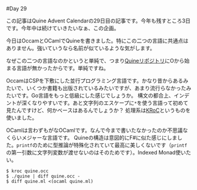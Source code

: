 #Day 29

この記事はQuine Advent Calendarの29日目の記事です。今年も残すところ3日です。今年中は続けていきたいなぁ、この企画。

今日はOccamとOCamlでQuineを書きました。特にこの二つの言語に共通点はありません。強いていうなら名前が似ているような気がします。

なぜこの二つの言語なのかというと単純で、つまり[Quineリポジトリ](https://github.com/MakeNowJust/quine)にOから始まる言語が無かったからです。単純ですね。

OccamはCSPを下敷にした並行プログラミング言語です。かなり昔からあるみたいで、いくつか書籍も出版されているみたいですが、あまり流行らなかったみたいです。Go言語をもっと低級にした感じでしょうか。
構文の都合上、インデントが深くなりやすいです。あと文字列のエスケープに`*`を使う言語って初めて見たんですけど、何かベースはあるんでしょうか？
処理系は[KRoC](https://github.com/concurrency/kroc)というものを使いました。

OCamlは言わずもがなOCamlです。なんで今まで書いたなかったのか不思議なくらいメジャーな言語です。
Quineの構造は意図的にF#に似た感じにしました。`printf`のために型推論が特殊化されていて最高に美しくないです（`printf`の第一引数に文字列変数が渡せないのはそのためです）。Indexed Monad使いたい。

```console
$ kroc quine.occ
$ ./quine | diff quine.occ -
$ diff quine.ml <(ocaml quine.ml)
```
